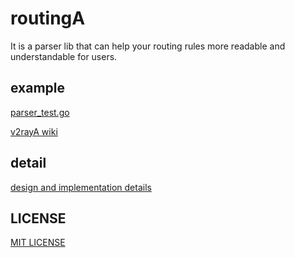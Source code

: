 # routingA

It is a parser lib that can help your routing rules more readable and understandable for users. 

## example

[parser_test.go](parser_test.go)

[v2rayA wiki](https://github.com/v2rayA/v2rayA/wiki/RoutingA)

## detail

[design and implementation details](https://github.com/v2rayA/v2rayA/wiki/%E5%BC%80%E5%8F%91%E7%9B%B8%E5%85%B3#routinga)

## LICENSE

[MIT LICENSE](LICENSE)
